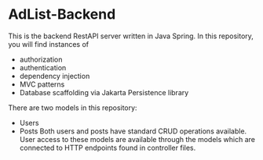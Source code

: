 # AdList-Backend
This is the backend RestAPI server written in Java Spring. 
In this repository, you will find instances of
- authorization
- authentication
- dependency injection
- MVC patterns 
- Database scaffolding via Jakarta Persistence library

There are two models in this repository: 
  - Users
  - Posts
Both users and posts have standard CRUD operations available.
User access to these models are available through the models which are connected to HTTP endpoints found in controller files.
